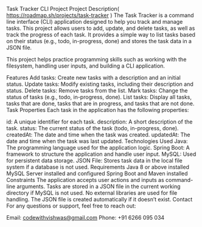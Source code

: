 Task Tracker CLI Project
Project Description( https://roadmap.sh/projects/task-tracker )
The Task Tracker is a command line interface (CLI) application designed to help you track and manage tasks. This project allows users to add, update, and delete tasks, as well as track the progress of each task. It provides a simple way to list tasks based on their status (e.g., todo, in-progress, done) and stores the task data in a JSON file.

This project helps practice programming skills such as working with the filesystem, handling user inputs, and building a CLI application.

Features
Add tasks: Create new tasks with a description and an initial status.
Update tasks: Modify existing tasks, including their description and status.
Delete tasks: Remove tasks from the list.
Mark tasks: Change the status of tasks (e.g., todo, in-progress, done).
List tasks: Display all tasks, tasks that are done, tasks that are in progress, and tasks that are not done.
Task Properties
Each task in the application has the following properties:

id: A unique identifier for each task.
description: A short description of the task.
status: The current status of the task (todo, in-progress, done).
createdAt: The date and time when the task was created.
updatedAt: The date and time when the task was last updated.
Technologies Used
Java: The programming language used for the application logic.
Spring Boot: A framework to structure the application and handle user input.
MySQL: Used for persistent data storage.
JSON File: Stores task data in the local file system if a database is not used.
Requirements
Java 8 or above installed
MySQL Server installed and configured
Spring Boot and Maven installed
Constraints
The application accepts user actions and inputs as command-line arguments.
Tasks are stored in a JSON file in the current working directory if MySQL is not used.
No external libraries are used for file handling.
The JSON file is created automatically if it doesn’t exist.
Contact
For any questions or support, feel free to reach out:

Email: codewithvishwas@gmail.com
Phone: +91 6266 095 034
